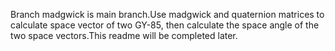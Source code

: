 Branch madgwick is main branch.Use madgwick and quaternion matrices to calculate space vector of two GY-85, then calculate the space angle of the two space vectors.This readme will be completed later.